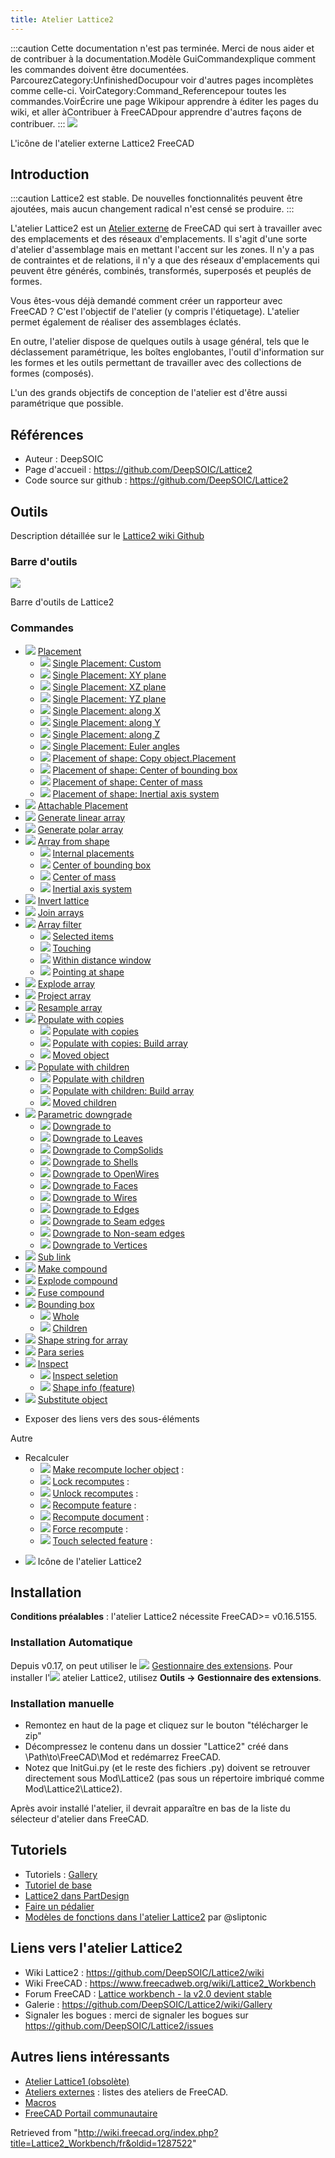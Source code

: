 ```yaml
---
title: Atelier Lattice2
---
```


:::caution
Cette documentation n'est pas terminée. Merci de nous aider et de contribuer à la documentation.Modèle GuiCommandexplique comment les commandes doivent être documentées. ParcourezCategory:UnfinishedDocupour voir d'autres pages incomplètes comme celle-ci. VoirCategory:Command_Referencepour toutes les commandes.VoirÉcrire une page Wikipour apprendre à éditer les pages du wiki, et aller àContribuer à FreeCADpour apprendre d'autres façons de contribuer.
:::
![](/images/Lattice2_workbench_icon.svg)

L'icône de l'atelier externe Lattice2 FreeCAD

## Introduction

:::caution
Lattice2 est stable. De nouvelles fonctionnalités peuvent être ajoutées, mais aucun changement radical n'est censé se produire.
:::

L'atelier Lattice2 est un [Atelier externe](/External_workbenches/fr "External workbenches/fr") de FreeCAD qui sert à travailler avec des emplacements et des réseaux d'emplacements. Il s'agit d'une sorte d'atelier d'assemblage mais en mettant l'accent sur les zones. Il n'y a pas de contraintes et de relations, il n'y a que des réseaux d'emplacements qui peuvent être générés, combinés, transformés, superposés et peuplés de formes.

Vous êtes-vous déjà demandé comment créer un rapporteur avec FreeCAD ? C'est l'objectif de l'atelier (y compris l'étiquetage). L'atelier permet également de réaliser des assemblages éclatés.

En outre, l'atelier dispose de quelques outils à usage général, tels que le déclassement paramétrique, les boîtes englobantes, l'outil d'information sur les formes et les outils permettant de travailler avec des collections de formes (composés).

L'un des grands objectifs de conception de l'atelier est d'être aussi paramétrique que possible.

## Références

- Auteur : DeepSOIC
- Page d'accueil : <https://github.com/DeepSOIC/Lattice2>
- Code source sur github : <https://github.com/DeepSOIC/Lattice2>

## Outils

Description détaillée sur le [Lattice2 wiki Github](https://github.com/DeepSOIC/Lattice2/wiki)

### Barre d'outils

![](/images/Lattice2-menu-orizz.png)

Barre d'outils de Lattice2

### Commandes

- ![](/images/Lattice2_Placement.svg) [Placement](/index.php?title=Lattice2_Placement&action=edit&redlink=1 "Lattice2 Placement (page does not exist)")
  - ![](/images/Lattice2_Placement.svg) [Single Placement: Custom](/index.php?title=Lattice2_Placement&action=edit&redlink=1 "Lattice2 Placement (page does not exist)")
  - ![](/images/Lattice2_Placement.svg) [Single Placement: XY plane](/index.php?title=Lattice2_Placement&action=edit&redlink=1 "Lattice2 Placement (page does not exist)")
  - ![](/images/Lattice2_Placement.svg) [Single Placement: XZ plane](/index.php?title=Lattice2_Placement&action=edit&redlink=1 "Lattice2 Placement (page does not exist)")
  - ![](/images/Lattice2_Placement.svg) [Single Placement: YZ plane](/index.php?title=Lattice2_Placement&action=edit&redlink=1 "Lattice2 Placement (page does not exist)")
  - ![](/images/Lattice2_Placement.svg) [Single Placement: along X](/index.php?title=Lattice2_Placement&action=edit&redlink=1 "Lattice2 Placement (page does not exist)")
  - ![](/images/Lattice2_Placement.svg) [Single Placement: along Y](/index.php?title=Lattice2_Placement&action=edit&redlink=1 "Lattice2 Placement (page does not exist)")
  - ![](/images/Lattice2_Placement.svg) [Single Placement: along Z](/index.php?title=Lattice2_Placement&action=edit&redlink=1 "Lattice2 Placement (page does not exist)")
  - ![](/images/Lattice2_Placement.svg) [Single Placement: Euler angles](/index.php?title=Lattice2_Placement&action=edit&redlink=1 "Lattice2 Placement (page does not exist)")
  - ![](/images/Lattice2_PlacementFromShape.svg) [Placement of shape: Copy object.Placement](/index.php?title=Lattice2_PlacementFromShape&action=edit&redlink=1 "Lattice2 PlacementFromShape (page does not exist)")
  - ![](/images/Lattice2_PlacementFromShape.svg) [Placement of shape: Center of bounding box](/index.php?title=Lattice2_PlacementFromShape&action=edit&redlink=1 "Lattice2 PlacementFromShape (page does not exist)")
  - ![](/images/Lattice2_PlacementFromShape.svg) [Placement of shape: Center of mass](/index.php?title=Lattice2_PlacementFromShape&action=edit&redlink=1 "Lattice2 PlacementFromShape (page does not exist)")
  - ![](/images/Lattice2_PlacementFromShape.svg) [Placement of shape: Inertial axis system](/index.php?title=Lattice2_PlacementFromShape&action=edit&redlink=1 "Lattice2 PlacementFromShape (page does not exist)")
- ![](/images/Lattice2_AttachablePlacement.svg) [Attachable Placement](/Lattice2_AttachablePlacement/fr "Lattice2 AttachablePlacement/fr")
- ![](/images/Lattice2_LinearArray.svg) [Generate linear array](/index.php?title=Lattice2_LinearArray&action=edit&redlink=1 "Lattice2 LinearArray (page does not exist)")
- ![](/images/Lattice2_PolarArray.svg) [Generate polar array](/index.php?title=Lattice2_PolarArray&action=edit&redlink=1 "Lattice2 PolarArray (page does not exist)")
- ![](/images/Lattice2_ArrayFromShape.svg) [Array from shape](/index.php?title=Lattice2_ArrayFromShape&action=edit&redlink=1 "Lattice2 ArrayFromShape (page does not exist)")
  - ![](/images/Lattice2_ArrayFromShape.svg) [Internal placements](/index.php?title=Lattice2_ArrayFromShape&action=edit&redlink=1 "Lattice2 ArrayFromShape (page does not exist)")
  - ![](/images/Lattice2_ArrayFromShape.svg) [Center of bounding box](/index.php?title=Lattice2_ArrayFromShape&action=edit&redlink=1 "Lattice2 ArrayFromShape (page does not exist)")
  - ![](/images/Lattice2_ArrayFromShape.svg) [Center of mass](/index.php?title=Lattice2_ArrayFromShape&action=edit&redlink=1 "Lattice2 ArrayFromShape (page does not exist)")
  - ![](/images/Lattice2_ArrayFromShape.svg) [Inertial axis system](/index.php?title=Lattice2_ArrayFromShape&action=edit&redlink=1 "Lattice2 ArrayFromShape (page does not exist)")
- ![](/images/Lattice2_InvertLattice.svg) [Invert lattice](/index.php?title=Lattice2_InvertLattice&action=edit&redlink=1 "Lattice2 InvertLattice (page does not exist)")
- ![](/images/Lattice2_JoinArrays.svg) [Join arrays](/index.php?title=Lattice2_JoinArrays&action=edit&redlink=1 "Lattice2 JoinArrays (page does not exist)")
- ![](/images/Lattice2_ArrayFilter.svg) [Array filter](/index.php?title=Lattice2_ArrayFilter&action=edit&redlink=1 "Lattice2 ArrayFilter (page does not exist)")
  - ![](/images/Lattice2_ArrayFilter.svg) [Selected items](/index.php?title=Lattice2_ArrayFilter&action=edit&redlink=1 "Lattice2 ArrayFilter (page does not exist)")
  - ![](/images/Lattice2_ArrayFilter.svg) [Touching](/index.php?title=Lattice2_ArrayFilter&action=edit&redlink=1 "Lattice2 ArrayFilter (page does not exist)")
  - ![](/images/Lattice2_ArrayFilter.svg) [Within distance window](/index.php?title=Lattice2_ArrayFilter&action=edit&redlink=1 "Lattice2 ArrayFilter (page does not exist)")
  - ![](/images/Lattice2_ArrayFilter.svg) [Pointing at shape](/index.php?title=Lattice2_ArrayFilter&action=edit&redlink=1 "Lattice2 ArrayFilter (page does not exist)")
- ![](/images/Lattice2_ExplodeArray.svg) [Explode array](/index.php?title=Lattice2_ExplodeArray&action=edit&redlink=1 "Lattice2 ExplodeArray (page does not exist)")
- ![](/images/Lattice2_ProjectArray.svg) [Project array](/index.php?title=Lattice2_ProjectArray&action=edit&redlink=1 "Lattice2 ProjectArray (page does not exist)")
- ![](/images/Lattice2_ResampleArray.svg) [Resample array](/index.php?title=Lattice2_ResampleArray&action=edit&redlink=1 "Lattice2 ResampleArray (page does not exist)")
- ![](/images/Lattice2_PopulateCopiesNormal.svg) [Populate with copies](/index.php?title=Lattice2_PopulateCopiesNormal&action=edit&redlink=1 "Lattice2 PopulateCopiesNormal (page does not exist)")
  - ![](/images/Lattice2_PopulateCopiesNormal.svg) [Populate with copies](/index.php?title=Lattice2_PopulateCopiesNormal&action=edit&redlink=1 "Lattice2 PopulateCopiesNormal (page does not exist)")
  - ![](/images/Lattice2_PopulateCopiesArray.svg) [Populate with copies: Build array](/index.php?title=Lattice2_PopulateCopiesArray&action=edit&redlink=1 "Lattice2 PopulateCopiesArray (page does not exist)")
  - ![](/images/Lattice2_PopulateCopiesMove.svg) [Moved object](/index.php?title=Lattice2_PopulateCopiesMove&action=edit&redlink=1 "Lattice2 PopulateCopiesMove (page does not exist)")
- ![](/images/Lattice2_PopulateChildrenNormal.svg) [Populate with children](/index.php?title=Lattice2_PopulateChildrenNormal&action=edit&redlink=1 "Lattice2 PopulateChildrenNormal (page does not exist)")
  - ![](/images/Lattice2_PopulateChildrenNormal.svg) [Populate with children](/index.php?title=Lattice2_PopulateChildrenNormal&action=edit&redlink=1 "Lattice2 PopulateChildrenNormal (page does not exist)")
  - ![](/images/Lattice2_PopulateChildrenArray.svg) [Populate with children: Build array](/index.php?title=Lattice2_PopulateChildrenArray&action=edit&redlink=1 "Lattice2 PopulateChildrenArray (page does not exist)")
  - ![](/images/Lattice2_PopulateChildrenMove.svg) [Moved children](/index.php?title=Lattice2_PopulateChildrenMove&action=edit&redlink=1 "Lattice2 PopulateChildrenMove (page does not exist)")
- ![](/images/Lattice2_ParametricDowngrade.svg) [Parametric downgrade](/index.php?title=Lattice2_ParametricDowngrade&action=edit&redlink=1 "Lattice2 ParametricDowngrade (page does not exist)")
  - ![](/images/Lattice2_ParametricDowngrade.svg) [Downgrade to](/index.php?title=Lattice2_ParametricDowngrade&action=edit&redlink=1 "Lattice2 ParametricDowngrade (page does not exist)")
  - ![](/images/Lattice2_ParametricDowngrade.svg) [Downgrade to Leaves](/index.php?title=Lattice2_ParametricDowngrade&action=edit&redlink=1 "Lattice2 ParametricDowngrade (page does not exist)")
  - ![](/images/Lattice2_ParametricDowngrade.svg) [Downgrade to CompSolids](/index.php?title=Lattice2_ParametricDowngrade&action=edit&redlink=1 "Lattice2 ParametricDowngrade (page does not exist)")
  - ![](/images/Lattice2_ParametricDowngrade.svg) [Downgrade to Shells](/index.php?title=Lattice2_ParametricDowngrade&action=edit&redlink=1 "Lattice2 ParametricDowngrade (page does not exist)")
  - ![](/images/Lattice2_ParametricDowngrade.svg) [Downgrade to OpenWires](/index.php?title=Lattice2_ParametricDowngrade&action=edit&redlink=1 "Lattice2 ParametricDowngrade (page does not exist)")
  - ![](/images/Lattice2_ParametricDowngrade.svg) [Downgrade to Faces](/index.php?title=Lattice2_ParametricDowngrade&action=edit&redlink=1 "Lattice2 ParametricDowngrade (page does not exist)")
  - ![](/images/Lattice2_ParametricDowngrade.svg) [Downgrade to Wires](/index.php?title=Lattice2_ParametricDowngrade&action=edit&redlink=1 "Lattice2 ParametricDowngrade (page does not exist)")
  - ![](/images/Lattice2_ParametricDowngrade.svg) [Downgrade to Edges](/index.php?title=Lattice2_ParametricDowngrade&action=edit&redlink=1 "Lattice2 ParametricDowngrade (page does not exist)")
  - ![](/images/Lattice2_ParametricDowngrade.svg) [Downgrade to Seam edges](/index.php?title=Lattice2_ParametricDowngrade&action=edit&redlink=1 "Lattice2 ParametricDowngrade (page does not exist)")
  - ![](/images/Lattice2_ParametricDowngrade.svg) [Downgrade to Non-seam edges](/index.php?title=Lattice2_ParametricDowngrade&action=edit&redlink=1 "Lattice2 ParametricDowngrade (page does not exist)")
  - ![](/images/Lattice2_ParametricDowngrade.svg) [Downgrade to Vertices](/index.php?title=Lattice2_ParametricDowngrade&action=edit&redlink=1 "Lattice2 ParametricDowngrade (page does not exist)")
- ![](/images/Lattice2_SubLink.svg) [Sub link](/index.php?title=Lattice2_SubLink&action=edit&redlink=1 "Lattice2 SubLink (page does not exist)")
- ![](/images/Lattice2_MakeCompound.svg) [Make compound](/index.php?title=Lattice2_MakeCompound&action=edit&redlink=1 "Lattice2 MakeCompound (page does not exist)")
- ![](/images/Lattice2_ExplodeCompound.svg) [Explode compound](/index.php?title=Lattice2_ExplodeCompound&action=edit&redlink=1 "Lattice2 ExplodeCompound (page does not exist)")
- ![](/images/Lattice2_FuseCompound.svg) [Fuse compound](/index.php?title=Lattice2_FuseCompound&action=edit&redlink=1 "Lattice2 FuseCompound (page does not exist)")
- ![](/images/Lattice2_BoundingBox.svg) [Bounding box](/index.php?title=Lattice2_BoundingBox&action=edit&redlink=1 "Lattice2 BoundingBox (page does not exist)")
  - ![](/images/Lattice2_BoundingBox.svg) [Whole](/index.php?title=Lattice2_BoundingBox&action=edit&redlink=1 "Lattice2 BoundingBox (page does not exist)")
  - ![](/images/Lattice2_BoundingBoxCompound.svg) [Children](/index.php?title=Lattice2_BoundingBoxCompound&action=edit&redlink=1 "Lattice2 BoundingBoxCompound (page does not exist)")
- ![](/images/Lattice2_ShapeString.svg) [Shape string for array](/index.php?title=Lattice2_ShapeString&action=edit&redlink=1 "Lattice2 ShapeString (page does not exist)")
- ![](/images/Lattice2_ParaSeries.svg) [Para series](/index.php?title=Lattice2_ParaSeries&action=edit&redlink=1 "Lattice2 ParaSeries (page does not exist)")
- ![](/images/Lattice2_Inspect.svg) [Inspect](/index.php?title=Lattice2_Inspect&action=edit&redlink=1 "Lattice2 Inspect (page does not exist)")
  - ![](/images/Lattice2_InspectSelection.svg) [Inspect seletion](/index.php?title=Lattice2_InspectSelection&action=edit&redlink=1 "Lattice2 InspectSelection (page does not exist)")
  - ![](/images/Lattice2_InspectShape.svg) [Shape info (feature)](/index.php?title=Lattice2_InspectShape&action=edit&redlink=1 "Lattice2 InspectShape (page does not exist)")
- ![](/images/Lattice2_SubstituteObject.svg) [Substitute object](/index.php?title=Lattice2_SubstituteObject&action=edit&redlink=1 "Lattice2 SubstituteObject (page does not exist)")

* Exposer des liens vers des sous-éléments

Autre

- Recalculer
  - ![](/images/Lattice2_RecomputeMakeFeature.svg) [Make recompute locher object](/index.php?title=Lattice2_RecomputeMakeFeature&action=edit&redlink=1 "Lattice2 RecomputeMakeFeature (page does not exist)") :
  - ![](/images/Lattice2_RecomputeLock.svg) [Lock recomputes](/index.php?title=Lattice2_RecomputeLock&action=edit&redlink=1 "Lattice2 RecomputeLock (page does not exist)") :
  - ![](/images/Lattice2_RecomputeUnlock.svg) [Unlock recomputes](/index.php?title=Lattice2_RecomputeUnlock&action=edit&redlink=1 "Lattice2 RecomputeUnlock (page does not exist)") :
  - ![](/images/Lattice2_RecomputeFeature.svg) [Recompute feature](/index.php?title=Lattice2_RecomputeFeature&action=edit&redlink=1 "Lattice2 RecomputeFeature (page does not exist)") :
  - ![](/images/Lattice2_RecomputeDocument.svg) [Recompute document](/index.php?title=Lattice2_RecomputeDocument&action=edit&redlink=1 "Lattice2 RecomputeDocument (page does not exist)") :
  - ![](/images/Lattice2_RecomputeForce.svg) [Force recompute](/index.php?title=Lattice2_RecomputeForce&action=edit&redlink=1 "Lattice2 RecomputeForce (page does not exist)") :
  - ![](/images/Lattice2_RecomputeTouch.svg) [Touch selected feature](/index.php?title=Lattice2_RecomputeTouch&action=edit&redlink=1 "Lattice2 RecomputeTouch (page does not exist)") :

* ![](/images/Lattice2_workbench_icon.svg) Icône de l'atelier Lattice2

## Installation

**Conditions préalables** : l'atelier Lattice2 nécessite FreeCAD>= v0.16.5155.

### Installation Automatique

Depuis v0.17, on peut utiliser le ![](/images/Std_AddonMgr.svg) [Gestionnaire des extensions](/Std_AddonMgr/fr "Std AddonMgr/fr"). Pour installer l'![](/images/Lattice2_workbench_icon.svg) atelier Lattice2, utilisez **Outils → Gestionnaire des extensions**.

### Installation manuelle

- Remontez en haut de la page et cliquez sur le bouton "télécharger le zip"
- Décompressez le contenu dans un dossier "Lattice2" créé dans \Path\to\FreeCAD\Mod et redémarrez FreeCAD.
- Notez que InitGui.py (et le reste des fichiers .py) doivent se retrouver directement sous Mod\Lattice2 (pas sous un répertoire imbriqué comme Mod\Lattice2\Lattice2).

Après avoir installé l'atelier, il devrait apparaître en bas de la liste du sélecteur d'atelier dans FreeCAD.

## Tutoriels

- Tutoriels : [Gallery](https://github.com/DeepSOIC/Lattice2/wiki/Gallery)
- [Tutoriel de base](https://github.com/DeepSOIC/Lattice2/wiki/Basic-Tutorial)
- [Lattice2 dans PartDesign](https://github.com/DeepSOIC/Lattice2/wiki/PartDesign-Pattern-Tutorial)
- [Faire un pédalier](https://github.com/DeepSOIC/Lattice2/wiki/Cogset-Tutorial)
- [Modèles de fonctions dans l'atelier Lattice2](https://www.youtube.com/watch?v=BXmeEGnhszo) par @sliptonic

## Liens vers l'atelier Lattice2

- Wiki Lattice2 : <https://github.com/DeepSOIC/Lattice2/wiki>
- Wiki FreeCAD : <https://www.freecadweb.org/wiki/Lattice2_Workbench>
- Forum FreeCAD : [Lattice workbench - la v2.0 devient stable](http://forum.freecadweb.org/viewtopic.php?t=12464)
- Galerie : <https://github.com/DeepSOIC/Lattice2/wiki/Gallery>
- Signaler les bogues : merci de signaler les bogues sur <https://github.com/DeepSOIC/Lattice2/issues>

## Autres liens intéressants

- [Atelier Lattice1 (obsolète)](https://github.com/DeepSOIC/Lattice)
- [Ateliers externes](/External_workbenches/fr "External workbenches/fr") : listes des ateliers de FreeCAD.
- [Macros](/Macros_recipes/fr "Macros recipes/fr")
- [FreeCAD Portail communautaire](/FreeCAD_Community_Portal/fr "FreeCAD Community Portal/fr")

Retrieved from "<http://wiki.freecad.org/index.php?title=Lattice2_Workbench/fr&oldid=1287522>"
